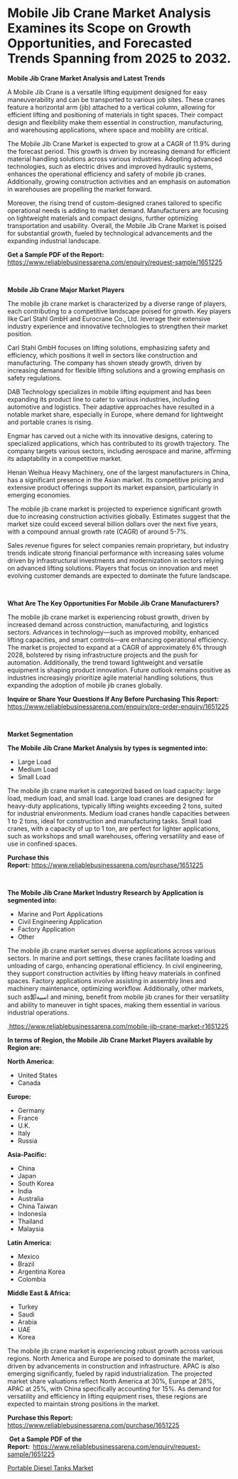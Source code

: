 <p><h1>Mobile Jib Crane Market Analysis Examines its Scope on Growth Opportunities, and Forecasted Trends Spanning from 2025 to 2032.</h1></p><p><strong>Mobile Jib Crane Market Analysis and Latest Trends</strong></p>
<p><p>A Mobile Jib Crane is a versatile lifting equipment designed for easy maneuverability and can be transported to various job sites. These cranes feature a horizontal arm (jib) attached to a vertical column, allowing for efficient lifting and positioning of materials in tight spaces. Their compact design and flexibility make them essential in construction, manufacturing, and warehousing applications, where space and mobility are critical.</p><p>The Mobile Jib Crane Market is expected to grow at a CAGR of 11.9% during the forecast period. This growth is driven by increasing demand for efficient material handling solutions across various industries. Adopting advanced technologies, such as electric drives and improved hydraulic systems, enhances the operational efficiency and safety of mobile jib cranes. Additionally, growing construction activities and an emphasis on automation in warehouses are propelling the market forward.</p><p>Moreover, the rising trend of custom-designed cranes tailored to specific operational needs is adding to market demand. Manufacturers are focusing on lightweight materials and compact designs, further optimizing transportation and usability. Overall, the Mobile Jib Crane Market is poised for substantial growth, fueled by technological advancements and the expanding industrial landscape.</p></p>
<p><strong>Get a Sample PDF of the Report:&nbsp;</strong> <a href="https://www.reliablebusinessarena.com/enquiry/request-sample/1651225?utm_campaign=1948&utm_medium=2&utm_source=Github&utm_content=ia&utm_term=08042025&utm_id=mobile-jib-crane">https://www.reliablebusinessarena.com/enquiry/request-sample/1651225</a></p>
<p>&nbsp;</p>
<p><strong>Mobile Jib Crane Major Market Players</strong></p>
<p><p>The mobile jib crane market is characterized by a diverse range of players, each contributing to a competitive landscape poised for growth. Key players like Carl Stahl GmbH and Eurocrane Co., Ltd. leverage their extensive industry experience and innovative technologies to strengthen their market position.</p><p>Carl Stahl GmbH focuses on lifting solutions, emphasizing safety and efficiency, which positions it well in sectors like construction and manufacturing. The company has shown steady growth, driven by increasing demand for flexible lifting solutions and a growing emphasis on safety regulations.</p><p>DAB Technology specializes in mobile lifting equipment and has been expanding its product line to cater to various industries, including automotive and logistics. Their adaptive approaches have resulted in a notable market share, especially in Europe, where demand for lightweight and portable cranes is rising.</p><p>Engmar has carved out a niche with its innovative designs, catering to specialized applications, which has contributed to its growth trajectory. The company targets various sectors, including aerospace and marine, affirming its adaptability in a competitive market.</p><p>Henan Weihua Heavy Machinery, one of the largest manufacturers in China, has a significant presence in the Asian market. Its competitive pricing and extensive product offerings support its market expansion, particularly in emerging economies.</p><p>The mobile jib crane market is projected to experience significant growth due to increasing construction activities globally. Estimates suggest that the market size could exceed several billion dollars over the next five years, with a compound annual growth rate (CAGR) of around 5-7%.</p><p>Sales revenue figures for select companies remain proprietary, but industry trends indicate strong financial performance with increasing sales volume driven by infrastructural investments and modernization in sectors relying on advanced lifting solutions. Players that focus on innovation and meet evolving customer demands are expected to dominate the future landscape.</p></p>
<p>&nbsp;</p>
<p><strong>What Are The Key Opportunities For Mobile Jib Crane Manufacturers?</strong></p>
<p><p>The mobile jib crane market is experiencing robust growth, driven by increased demand across construction, manufacturing, and logistics sectors. Advances in technology—such as improved mobility, enhanced lifting capacities, and smart controls—are enhancing operational efficiency. The market is projected to expand at a CAGR of approximately 6% through 2028, bolstered by rising infrastructure projects and the push for automation. Additionally, the trend toward lightweight and versatile equipment is shaping product innovation. Future outlook remains positive as industries increasingly prioritize agile material handling solutions, thus expanding the adoption of mobile jib cranes globally.</p></p>
<p><strong>Inquire or Share Your Questions If Any Before Purchasing This Report:</strong> <a href="https://www.reliablebusinessarena.com/enquiry/pre-order-enquiry/1651225?utm_campaign=1948&utm_medium=2&utm_source=Github&utm_content=ia&utm_term=08042025&utm_id=mobile-jib-crane">https://www.reliablebusinessarena.com/enquiry/pre-order-enquiry/1651225</a></p>
<p>&nbsp;</p>
<p><strong>Market Segmentation</strong></p>
<p><strong>The Mobile Jib Crane Market Analysis by types is segmented into:</strong></p>
<p><ul><li>Large Load</li><li>Medium Load</li><li>Small Load</li></ul></p>
<p><p>The mobile jib crane market is categorized based on load capacity: large load, medium load, and small load. Large load cranes are designed for heavy-duty applications, typically lifting weights exceeding 2 tons, suited for industrial environments. Medium load cranes handle capacities between 1 to 2 tons, ideal for construction and manufacturing tasks. Small load cranes, with a capacity of up to 1 ton, are perfect for lighter applications, such as workshops and small warehouses, offering versatility and ease of use in confined spaces.</p></p>
<p><strong>Purchase this Report:&nbsp;</strong><a href="https://www.reliablebusinessarena.com/purchase/1651225?utm_campaign=1948&utm_medium=2&utm_source=Github&utm_content=ia&utm_term=08042025&utm_id=mobile-jib-crane">https://www.reliablebusinessarena.com/purchase/1651225</a></p>
<p>&nbsp;</p>
<p><strong>The Mobile Jib Crane Market Industry Research by Application is segmented into:</strong></p>
<p><ul><li>Marine and Port Applications</li><li>Civil Engineering Application</li><li>Factory Application</li><li>Other</li></ul></p>
<p><p>The mobile jib crane market serves diverse applications across various sectors. In marine and port settings, these cranes facilitate loading and unloading of cargo, enhancing operational efficiency. In civil engineering, they support construction activities by lifting heavy materials in confined spaces. Factory applications involve assisting in assembly lines and machinery maintenance, optimizing workflow. Additionally, other markets, such as卸اسية and mining, benefit from mobile jib cranes for their versatility and ability to maneuver in tight spaces, making them essential in various industrial operations.</p></p>
<p><a href="https://www.reliablebusinessarena.com/mobile-jib-crane-market-r1651225?utm_campaign=1948&utm_medium=2&utm_source=Github&utm_content=ia&utm_term=08042025&utm_id=mobile-jib-crane">&nbsp;https://www.reliablebusinessarena.com/mobile-jib-crane-market-r1651225</a></p>
<p><strong>In terms of Region, the Mobile Jib Crane Market Players available by Region are:</strong></p>
<p>
    <p> <strong> North America: </strong>
        <ul>
            <li>United States</li>
            <li>Canada</li>
        </ul>
        </p> 
    <p> <strong> Europe: </strong>
        <ul>
            <li>Germany</li>
            <li>France</li>
            <li>U.K.</li>
            <li>Italy</li>
            <li>Russia</li>
        </ul>
        </p> 
    <p> <strong> Asia-Pacific: </strong>
        <ul>
            <li>China</li>
            <li>Japan</li>
            <li>South Korea</li>
            <li>India</li>
            <li>Australia</li>
            <li>China Taiwan</li>
            <li>Indonesia</li>
            <li>Thailand</li>
            <li>Malaysia</li>
        </ul>
        </p> 
    <p> <strong> Latin America: </strong>
        <ul>
            <li>Mexico</li>
            <li>Brazil</li>
            <li>Argentina Korea</li>
            <li>Colombia</li>
        </ul>
        </p> 
    <p> <strong> Middle East & Africa: </strong>
        <ul>
            <li>Turkey</li>
            <li>Saudi</li>
            <li>Arabia</li>
            <li>UAE</li>
            <li>Korea</li>
        </ul>
    </p>
    </p>
<p><p>The mobile jib crane market is experiencing robust growth across various regions. North America and Europe are poised to dominate the market, driven by advancements in construction and infrastructure. APAC is also emerging significantly, fueled by rapid industrialization. The projected market share valuations reflect North America at 30%, Europe at 28%, APAC at 25%, with China specifically accounting for 15%. As demand for versatility and efficiency in lifting equipment rises, these regions are expected to maintain strong positions in the market.</p></p>
<p><strong>Purchase this Report: </strong><a href="https://www.reliablebusinessarena.com/purchase/1651225?utm_campaign=1948&utm_medium=2&utm_source=Github&utm_content=ia&utm_term=08042025&utm_id=mobile-jib-crane">https://www.reliablebusinessarena.com/purchase/1651225</a></p>
<p>&nbsp;<strong>Get a Sample PDF of the Report:&nbsp;&nbsp;</strong><a href="https://www.reliablebusinessarena.com/enquiry/request-sample/1651225?utm_campaign=1948&utm_medium=2&utm_source=Github&utm_content=ia&utm_term=08042025&utm_id=mobile-jib-crane">https://www.reliablebusinessarena.com/enquiry/request-sample/1651225</a></p>
<p><strong></strong></p>
<p><p><a href="https://github.com/bozzoquishmd/Market-Research-Report-List-1/blob/main/portable-diesel-tanks-market.md?utm_campaign=1948&utm_medium=2&utm_source=Github&utm_content=ia&utm_term=08042025&utm_id=mobile-jib-crane">Portable Diesel Tanks Market</a></p></p>